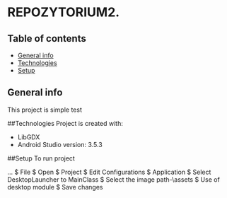 # REPOZYTORIUM2.

## Table of contents
* [General info](#general-info)
* [Technologies](#technologies)
* [Setup](#setup)

## General info
This project is simple test

##Technologies
Project is created with:
* LibGDX
* Android Studio version: 3.5.3

##Setup
To run project

...
$ File
$ Open
$ Project
$ Edit Configurations
$ Application
$ Select DesktopLauncher to MainClass
$ Select the image path-\assets
$ Use of desktop module
$ Save changes
